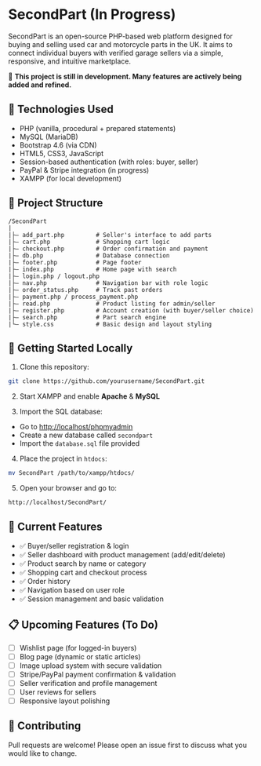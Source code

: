 # SecondPart (In Progress)

SecondPart is an open-source PHP-based web platform designed for buying and selling used car and motorcycle parts in the UK. It aims to connect individual buyers with verified garage sellers via a simple, responsive, and intuitive marketplace.

🚧 **This project is still in development. Many features are actively being added and refined.**

## 🔧 Technologies Used

- PHP (vanilla, procedural + prepared statements)
- MySQL (MariaDB)
- Bootstrap 4.6 (via CDN)
- HTML5, CSS3, JavaScript
- Session-based authentication (with roles: buyer, seller)
- PayPal & Stripe integration (in progress)
- XAMPP (for local development)

## 📁 Project Structure

```
/SecondPart
|
|├— add_part.php         # Seller's interface to add parts
|├— cart.php             # Shopping cart logic
|├— checkout.php         # Order confirmation and payment
|├— db.php               # Database connection
|├— footer.php           # Page footer
|├— index.php            # Home page with search
|├— login.php / logout.php
|├— nav.php              # Navigation bar with role logic
|├— order_status.php     # Track past orders
|├— payment.php / process_payment.php
|├— read.php             # Product listing for admin/seller
|├— register.php         # Account creation (with buyer/seller choice)
|├— search.php           # Part search engine
|└— style.css            # Basic design and layout styling
```

## 🚀 Getting Started Locally

1. Clone this repository:
```bash
git clone https://github.com/yourusername/SecondPart.git
```

2. Start XAMPP and enable **Apache** & **MySQL**

3. Import the SQL database:
- Go to [http://localhost/phpmyadmin](http://localhost/phpmyadmin)
- Create a new database called `secondpart`
- Import the `database.sql` file provided

4. Place the project in `htdocs`:
```bash
mv SecondPart /path/to/xampp/htdocs/
```

5. Open your browser and go to:
```bash
http://localhost/SecondPart/
```

## 🔫 Current Features

- ✅ Buyer/seller registration & login
- ✅ Seller dashboard with product management (add/edit/delete)
- ✅ Product search by name or category
- ✅ Shopping cart and checkout process
- ✅ Order history
- ✅ Navigation based on user role
- ✅ Session management and basic validation

## 📋 Upcoming Features (To Do)

- [ ] Wishlist page (for logged-in buyers)
- [ ] Blog page (dynamic or static articles)
- [ ] Image upload system with secure validation
- [ ] Stripe/PayPal payment confirmation & validation
- [ ] Seller verification and profile management
- [ ] User reviews for sellers
- [ ] Responsive layout polishing

## 👥 Contributing

Pull requests are welcome! Please open an issue first to discuss what you would like to change.
